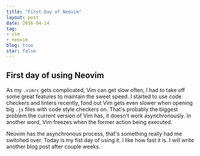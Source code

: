 ```yaml
---
title: "First Day of Neovim"
layout: post
date: 2016-04-14 
tag:
- vim 
- neovim
blog: true
star: false
---
```


## First day of using Neovim

As my `.vimrc` gets complicated, Vim can get slow often, I had to take off some great features to maintain the sweet speed. I started to use code checkers and linters recently, fond out Vim gets even slower when opening big `.js` files with code style checkers on. That's probably the biggest problem the current version of Vim has, it doesn't work asynchronously. In another word, Vim freezes when the former action being executed.

Neovim has the asynchronous process, that's something really had me switched over. Today is my fist day of using it. I like how fast it is. I will write another blog post after couple weeks.
